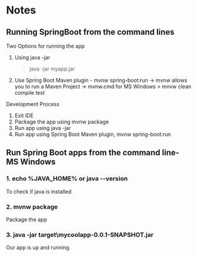 # Notes 
## Running SpringBoot from the command lines

Two Options for running the app 
1. Using java -jar
   > java -jar myapp.jar
2. Use Spring Boot Maven plugin - mvnw spring-boot:run
   -> mvnw allows you to run a Maven Project
   -> mvnw.cmd for MS Windows
             > mnvw clean compile test
   
Development Process
1. Exit IDE
2. Package the app using mvnw package
3. Run app using java -jar
4. Run app using Spring Boot Maven plugin, mvnw spring-boot:run

## Run Spring Boot apps from the command line- MS Windows

### 1. echo %JAVA_HOME% or java --version
To check if java is installed

### 2. mvnw package
Package the app 

### 3. java -jar target\mycoolapp-0.0.1-SNAPSHOT.jar
Our app is up and running

   

